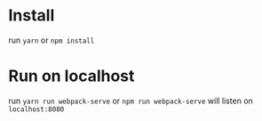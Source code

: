 # Install
run `yarn` or `npm install`

# Run on localhost
run `yarn run webpack-serve` or `npm run webpack-serve`
will listen on `localhost:8080`
